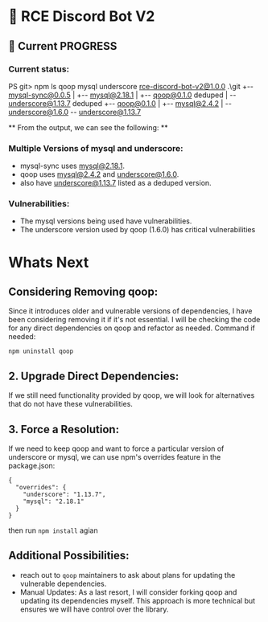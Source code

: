 # 🌟 RCE Discord Bot V2

## 📜 Current PROGRESS

### Current status:
PS git> npm ls qoop mysql underscore
rce-discord-bot-v2@1.0.0 .\git
+-- mysql-sync@0.0.5
| +-- mysql@2.18.1
| +-- qoop@0.1.0 deduped
| -- underscore@1.13.7 deduped
+-- qoop@0.1.0
| +-- mysql@2.4.2
| -- underscore@1.6.0
-- underscore@1.13.7



** From the output, we can see the following: **

### Multiple Versions of mysql and underscore:
- mysql-sync uses mysql@2.18.1.
- qoop uses mysql@2.4.2 and underscore@1.6.0.
- also have underscore@1.13.7 listed as a deduped version.

### Vulnerabilities:
- The mysql versions being used have vulnerabilities.
- The underscore version used by qoop (1.6.0) has critical vulnerabilities

# Whats Next
## Considering Removing qoop: 
Since it introduces older and vulnerable versions of dependencies, I have been considering removing it if it's not essential. I will be checking the code for any direct dependencies on qoop and refactor as needed.
Command if needed:
```
npm uninstall qoop
```

## 2. Upgrade Direct Dependencies:
If we still need functionality provided by qoop, we will look for alternatives that do not have these vulnerabilities.

## 3. Force a Resolution: 
If we need to keep qoop and want to force a particular version of underscore or mysql, we can use npm's overrides feature in the package.json:
```
{
  "overrides": {
    "underscore": "1.13.7",
    "mysql": "2.18.1"
  }
}
```

then run `npm install` agian

## Additional Possibilities:
- reach out to `qoop` maintainers to ask about plans for updating the vulnerable dependencies.
- Manual Updates: As a last resort, I will consider forking qoop and updating its dependencies myself. This approach is more technical but ensures we will have control over the library.
